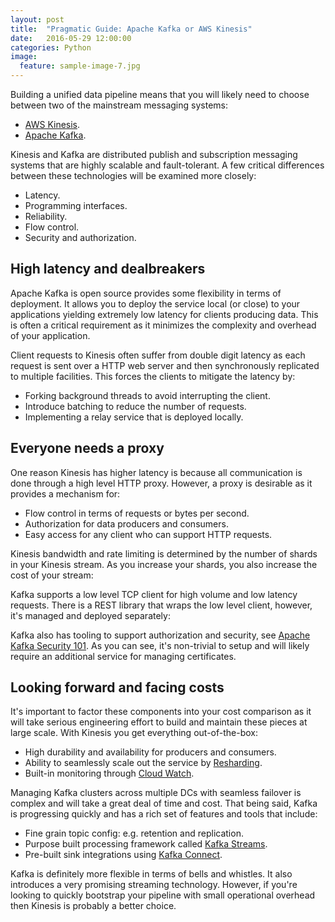 ```yaml
---
layout: post
title:  "Pragmatic Guide: Apache Kafka or AWS Kinesis"
date:   2016-05-29 12:00:00
categories: Python
image:
  feature: sample-image-7.jpg
---
```



Building a unified data pipeline means that you will likely need to choose between two of the mainstream messaging systems:

* [AWS Kinesis](http://docs.aws.amazon.com/streams/latest/dev/introduction.html).
* [Apache Kafka](http://kafka.apache.org/documentation.html).

Kinesis and Kafka are distributed publish and subscription messaging systems that are highly scalable and fault-tolerant. A few critical differences between these technologies will be examined more closely: 

* Latency.
* Programming interfaces.
* Reliability.
* Flow control.	
* Security and authorization.

## High latency and dealbreakers

Apache Kafka is open source provides some flexibility in terms of deployment. It allows you to deploy the service local (or close) to your applications yielding extremely low latency for clients producing data. This is often a critical requirement as it minimizes the complexity and overhead of your application. 

Client requests to Kinesis often suffer from double digit latency as each request is sent over a HTTP web server and then synchronously replicated to multiple facilities. This forces the clients to mitigate the latency by:
 
* Forking background threads to avoid interrupting the client.
* Introduce batching to reduce the number of requests.
* Implementing a relay service that is deployed locally.

## Everyone needs a proxy

One reason Kinesis has higher latency is because all communication is done through a high level HTTP proxy. However, a proxy is desirable as it provides a mechanism for: 

* Flow control in terms of requests or bytes per second.
* Authorization for data producers and consumers.
* Easy access for any client who can support HTTP requests.

Kinesis bandwidth and rate limiting is determined by the number of shards in your Kinesis stream. As you increase your shards, you also increase the cost of your stream: 


Kafka supports a low level TCP client for high volume and low latency requests. There is a REST library that wraps the low level client, however, it's managed and deployed separately:  

Kafka also has tooling to support authorization and security, see [Apache Kafka Security 101](http://www.confluent.io/blog/apache-kafka-security-authorization-authentication-encryption). As you can see, it's non-trivial to setup and will likely require an additional service for managing certificates.

## Looking forward and facing costs

It's important to factor these components into your cost comparison as it will take serious engineering effort to build and maintain these pieces at large scale. With Kinesis you get everything out-of-the-box:

* High durability and availability for producers and consumers.
* Ability to seamlessly scale out the service by [Resharding](http://docs.aws.amazon.com/streams/latest/dev/kinesis-record-processor-scaling.html).
* Built-in monitoring through [Cloud Watch](https://aws.amazon.com/cloudwatch/).

Managing Kafka clusters across multiple DCs with seamless failover is complex and will take a great deal of time and cost. That being said, Kafka is progressing quickly and has a rich set of features and tools that include:

* Fine grain topic config: e.g. retention and replication.
* Purpose built processing framework called [Kafka Streams](http://www.confluent.io/blog/introducing-kafka-streams-stream-processing-made-simple).
* Pre-built sink integrations using [Kafka Connect](http://docs.confluent.io/2.0.0/connect/intro.html).

Kafka is definitely more flexible in terms of bells and whistles. It also introduces a very promising streaming technology. However, if you're looking to quickly bootstrap your pipeline with small operational overhead then Kinesis is probably a better choice.



